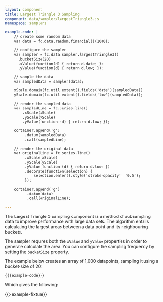 ```yaml
---
layout: component
title: Largest Triangle 3 Sampling
component: data/sampler/largestTriangle3.js
namespace: samplers

example-code: |
    // create some random data
    var data = fc.data.random.financial()(1000);

    // configure the sampler
    var sampler = fc.data.sampler.largestTriangle3()
      .bucketSize(20)
      .xValue(function(d) { return d.date; })
      .yValue(function(d) { return d.low; });

    // sample the data
    var sampledData = sampler(data);

    xScale.domain(fc.util.extent().fields('date')(sampledData))
    yScale.domain(fc.util.extent().fields('low')(sampledData));

    // render the sampled data
    var sampledLine = fc.series.line()
        .xScale(xScale)
        .yScale(yScale)
        .yValue(function (d) { return d.low; });

    container.append('g')
         .datum(sampledData)
         .call(sampledLine);

    // render the original data
    var originalLine = fc.series.line()
         .xScale(xScale)
         .yScale(yScale)
         .yValue(function (d) { return d.low; })
         .decorate(function(selection) {
             selection.enter().style('stroke-opacity', '0.5');
         });

    container.append('g')
          .datum(data)
          .call(originalLine);

---
```


The Largest Triangle 3 sampling component is a method of subsampling data to improve performance with large data sets. The algorithm entails calculating the largest areas between a data point and its neighbouring buckets.

The sampler requires both the `xValue` and `yValue` properties in order to generate calculate the area. You can configure the sampling frequency by setting the `bucketSize` property.

The example below creates an array of 1,000 datapoints, sampling it using a bucket-size of 20:

```js
{{{example-code}}}
```

Which gives the following:

{{>example-fixture}}
